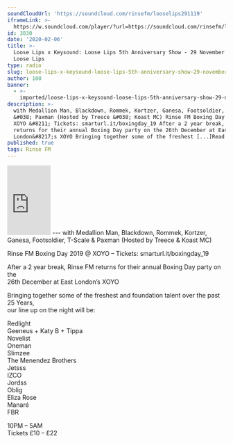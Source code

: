 ```yaml
---
soundCloudUrl: 'https://soundcloud.com/rinsefm/looselips291119'
iframeLink: >-
  https://w.soundcloud.com/player/?url=https://soundcloud.com/rinsefm/looselips291119?in=loose-lips123/sets/radioshows&color=00aabb&auto_play=false&hide_related=false&show_comments=true&show_user=true&show_reposts=false
id: 3830
date: '2020-02-06'
title: >-
  Loose Lips x Keysound: Loose Lips 5th Anniversary Show - 29 November 2019 -
  Loose Lips
type: radio
slug: loose-lips-x-keysound-loose-lips-5th-anniversary-show-29-november-2019
author: 100
banner:
  - >-
    imported/loose-lips-x-keysound-loose-lips-5th-anniversary-show-29-november-2019/image3830.jpeg
description: >-
  with Medallion Man, Blackdown, Rommek, Kortzer, Ganesa, Footsoldier, T-Scale
  &#038; Paxman (Hosted by Treece &#038; Koast MC) Rinse FM Boxing Day 2019 @
  XOYO &#8211; Tickets: smarturl.it/boxingday_19 After a 2 year break, Rinse FM
  returns for their annual Boxing Day party on the 26th December at East
  London&#8217;s XOYO Bringing together some of the freshest [...]Read More...
published: true
tags: Rinse FM
---
```

<iframe id="sc-widget" title="title" width="100" height="160" scrolling="no" frameborder="yes" allow="autoplay" src="https://w.soundcloud.com/player/?url=https://soundcloud.com/rinsefm/looselips291119?in=loose-lips123/sets/radioshows&amp;color=00aabb&amp;auto_play=false&amp;hide_related=false&amp;show_comments=true&amp;show_user=true&amp;show_reposts=false"></iframe>
---
with Medallion Man, Blackdown, Rommek, Kortzer, Ganesa, Footsoldier, T-Scale & Paxman (Hosted by Treece & Koast MC)

Rinse FM Boxing Day 2019 @ XOYO – Tickets: smarturl.it/boxingday\_19

After a 2 year break, Rinse FM returns for their annual Boxing Day party on the  
26th December at East London’s XOYO

Bringing together some of the freshest and foundation talent over the past 25 Years,  
our line up on the night will be:

Redlight  
Geeneus + Katy B + Tippa  
Novelist  
Oneman  
Slimzee  
The Menendez Brothers  
Jetsss  
IZCO  
Jordss  
Oblig  
Eliza Rose  
Manaré  
FBR

10PM – 5AM  
Tickets £10 – £22